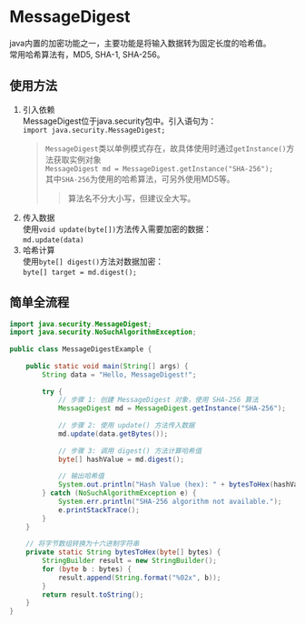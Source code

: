 # MessageDigest  

java内置的加密功能之一，主要功能是将输入数据转为固定长度的哈希值。  
常用哈希算法有，MD5, SHA-1, SHA-256。

## 使用方法

1. 引入依赖  
MessageDigest位于java.security包中。引入语句为：  
`import java.security.MessageDigest;`  
   > `MessageDigest`类以单例模式存在，故具体使用时通过`getInstance()`方法获取实例对象  
   > `MessageDigest md = MessageDigest.getInstance("SHA-256");`  
   > 其中`SHA-256`为使用的哈希算法，可另外使用MD5等。
   >> 算法名不分大小写，但建议全大写。
2. 传入数据  
使用`void update(byte[])`方法传入需要加密的数据：  
`md.update(data)`
3. 哈希计算  
使用`byte[] digest()`方法对数据加密：  
`byte[] target = md.digest();`  

## 简单全流程

```java
import java.security.MessageDigest;
import java.security.NoSuchAlgorithmException;
 
public class MessageDigestExample {
 
    public static void main(String[] args) {
        String data = "Hello, MessageDigest!";
        
        try {
            // 步骤 1: 创建 MessageDigest 对象，使用 SHA-256 算法
            MessageDigest md = MessageDigest.getInstance("SHA-256");
            
            // 步骤 2: 使用 update() 方法传入数据
            md.update(data.getBytes());
            
            // 步骤 3: 调用 digest() 方法计算哈希值
            byte[] hashValue = md.digest();
            
            // 输出哈希值
            System.out.println("Hash Value (hex): " + bytesToHex(hashValue));
        } catch (NoSuchAlgorithmException e) {
            System.err.println("SHA-256 algorithm not available.");
            e.printStackTrace();
        }
    }
    
    // 将字节数组转换为十六进制字符串
    private static String bytesToHex(byte[] bytes) {
        StringBuilder result = new StringBuilder();
        for (byte b : bytes) {
            result.append(String.format("%02x", b));
        }
        return result.toString();
    }
}
```
